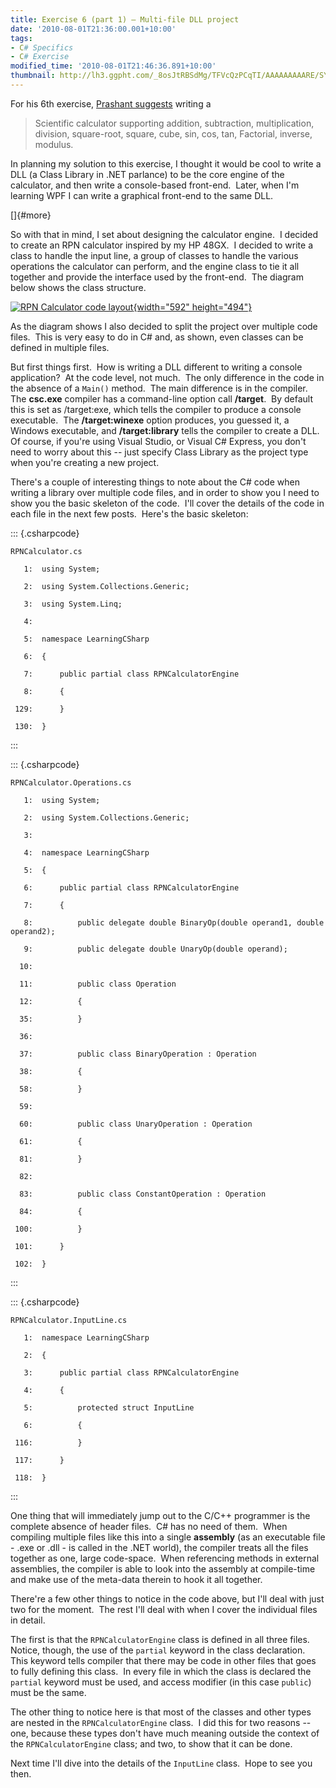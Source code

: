 ```yaml
---
title: Exercise 6 (part 1) – Multi-file DLL project
date: '2010-08-01T21:36:00.001+10:00'
tags:
- C# Specifics
- C# Exercise
modified_time: '2010-08-01T21:46:36.891+10:00'
thumbnail: http://lh3.ggpht.com/_8osJtRBSdMg/TFVcQzPCqTI/AAAAAAAAARE/SYPnqzpZcRI/s72-c/image_thumb17.png?imgmax=800
---
```

For his 6th exercise, [Prashant
suggests](http://www.jobsnake.com/seek/articles/index.cgi?openarticle&8533)
writing a 

> Scientific calculator supporting addition, subtraction,
> multiplication, division, square-root, square, cube, sin, cos, tan,
> Factorial, inverse, modulus.

In planning my solution to this exercise, I thought it would be cool to
write a DLL (a Class Library in .NET parlance) to be the core engine of
the calculator, and then write a console-based front-end.  Later, when
I'm learning WPF I can write a graphical front-end to the same DLL.

[]{#more}

So with that in mind, I set about designing the calculator engine.  I
decided to create an RPN calculator inspired by my HP 48GX.  I decided
to write a class to handle the input line, a group of classes to handle
the various operations the calculator can perform, and the engine class
to tie it all together and provide the interface used by the front-end. 
The diagram below shows the class structure.

[![RPN Calculator code
layout](http://lh3.ggpht.com/_8osJtRBSdMg/TFVcQzPCqTI/AAAAAAAAARE/SYPnqzpZcRI/image_thumb17.png?imgmax=800 "RPN Calculator code layout"){width="592"
height="494"}](http://lh6.ggpht.com/_8osJtRBSdMg/TFVcQSj77SI/AAAAAAAAARA/1Th1e6SAPMU/s1600-h/image19.png)

As the diagram shows I also decided to split the project over multiple
code files.  This is very easy to do in C# and, as shown, even classes
can be defined in multiple files.

But first things first.  How is writing a DLL different to writing a
console application?  At the code level, not much.  The only difference
in the code in the absence of a `Main()` method.  The main difference is
in the compiler.  The **csc.exe** compiler has a command-line option
call **/target**.  By default this is set as /target:exe, which tells
the compiler to produce a console executable.  The **/target:winexe**
option produces, you guessed it, a Windows executable, and
**/target:library** tells the compiler to create a DLL.  Of course, if
you're using Visual Studio, or Visual C# Express, you don't need to
worry about this -- just specify Class Library as the project type when
you're creating a new project.

There's a couple of interesting things to note about the C# code when
writing a library over multiple code files, and in order to show you I
need to show you the basic skeleton of the code.  I'll cover the details
of the code in each file in the next few posts.  Here's the basic
skeleton:

::: {.csharpcode}
``` {.filename}
RPNCalculator.cs
```

       1:  using System;

       2:  using System.Collections.Generic;

       3:  using System.Linq;

       4:   

       5:  namespace LearningCSharp

       6:  {

       7:      public partial class RPNCalculatorEngine

       8:      {

     129:      }

     130:  }
:::

::: {.csharpcode}
``` {.filename}
RPNCalculator.Operations.cs
```

       1:  using System;

       2:  using System.Collections.Generic;

       3:   

       4:  namespace LearningCSharp

       5:  {

       6:      public partial class RPNCalculatorEngine

       7:      {

       8:          public delegate double BinaryOp(double operand1, double operand2);

       9:          public delegate double UnaryOp(double operand);

      10:   

      11:          public class Operation

      12:          {

      35:          }

      36:   

      37:          public class BinaryOperation : Operation

      38:          {

      58:          }

      59:   

      60:          public class UnaryOperation : Operation

      61:          {

      81:          }

      82:   

      83:          public class ConstantOperation : Operation

      84:          {

     100:          }

     101:      }

     102:  }
:::

::: {.csharpcode}
``` {.filename}
RPNCalculator.InputLine.cs
```

       1:  namespace LearningCSharp

       2:  {

       3:      public partial class RPNCalculatorEngine

       4:      {

       5:          protected struct InputLine

       6:          {

     116:          }

     117:      }

     118:  }
:::

One thing that will immediately jump out to the C/C++ programmer is the
complete absence of header files.  C# has no need of them.  When
compiling multiple files like this into a single **assembly** (as an
executable file - .exe or .dll - is called in the .NET world), the
compiler treats all the files together as one, large code-space.  When
referencing methods in external assemblies, the compiler is able to look
into the assembly at compile-time and make use of the meta-data therein
to hook it all together.

There're a few other things to notice in the code above, but I'll deal
with just two for the moment.  The rest I'll deal with when I cover the
individual files in detail.

The first is that the `RPNCalculatorEngine` class is defined in all
three files.  Notice, though, the use of the `partial` keyword in the
class declaration.   This keyword tells compiler that there may be code
in other files that goes to fully defining this class.  In every file in
which the class is declared the `partial` keyword must be used, and
access modifier (in this case `public`) must be the same.

The other thing to notice here is that most of the classes and other
types are nested in the `RPNCalculatorEngine` class.  I did this for two
reasons -- one, because these types don't have much meaning outside the
context of the `RPNCalculatorEngine` class; and two, to show that it can
be done.

Next time I'll dive into the details of the `InputLine` class.  Hope to
see you then.
